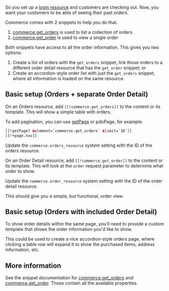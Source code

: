 So you set up a [login resource](Login_Resource) and customers are checking out. Now, you want your customers to be able of seeing their past orders.

Commerce comes with 2 snippets to help you do that.

1. [commerce.get_orders](../Snippets/get_orders) is used to list a collection of orders.
2. [commerce.get_order](../Snippets/get_order) is used to view a single order

Both snippets have access to all the order information. This gives you two options:

1. Create a list of orders with the `get_orders` snippet, link those orders to a different order detail resource that has the `get_order` snippet; or
2. Create an accordion-style order list with just the `get_orders` snippet, where all information is loaded on the same resource. 

## Basic setup (Orders + separate Order Detail)

On an Orders resource, add `[[!commerce.get_orders]]` to the content or its template. This will show a simple table with orders. 

To add pagination, you can use [getPage](https://modx.com/extras/package/getpage) or pdoPage, for example:

````html
[[!getPage? &element=`commerce.get_orders` &limit=`10`]]
[[!+page.nav]]
````

Update the `commerce.orders_resource` system setting with the ID of the orders resource.

On an Order Detail resource, add `[[!commerce.get_order]]` to the content or its template. This will look at the `order` request parameter to determine what order to show.

Update the `commerce.order_resource` system setting with the ID of the order detail resource.

This should give you a simple, but functional, order view.
 
## Basic setup (Orders with included Order Detail)

To show order details within the same page, you'll need to provide a custom template that shows the order information you'd like to show. 

This could be used to create a nice accordion-style orders page, where clicking a table row will expand it to show the purchased items, address information, etc. 

## More information

See the snippet documentation for [commerce.get_orders](../Snippets/get_orders) and [commerce.get_order](../Snippets/get_order). Those contain all the available properties. 